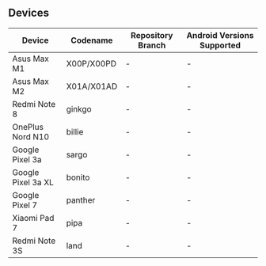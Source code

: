## Devices

| Device       | Codename | Repository Branch    | Android Versions Supported |
| ------------ | ---------------- | -------------------- | -------------- |
| Asus Max M1  | X00P/X00PD | -      | -    |
| Asus Max M2  | X01A/X01AD | -     | -    |
| Redmi Note 8  | ginkgo | -      | -    |
| OnePlus Nord N10  | billie | -      | -    |
| Google Pixel 3a  | sargo | -      | -    |
| Google Pixel 3a XL  | bonito | -      | -    |
| Google Pixel 7  | panther | -      | -    |
| Xiaomi Pad 7 | pipa | -      | -    |
| Redmi Note 3S | land | -      | -    |
